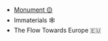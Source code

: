 * [Monument 🟡](https://github.com/Alericciardo/ds-archive-22/blob/main/Alericciardo/Close%20Reading/01_Monument.md)
* Immaterials 🕸
* The Flow Towards Europe 🇪🇺
